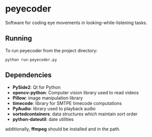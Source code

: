 # peyecoder
Software for coding eye movements in looking-while-listening tasks.

Running
--
To run peyecoder from the project directory:

```
python run-peyecoder.py
```


Dependencies
--
- **PySide2**: Qt for Python
- **opencv-python**: Computer vision library used to read videos   
- **Pillow**: image manipulation library
- **timecode**: library for SMTPE timecode computations
- **PyAudio**: library used to playback audio
- **sortedcontainers**: data structures which maintain sort order
- **python-dateutil**: date utilities

additionally, **ffmpeg** should be installed and in the path. 


